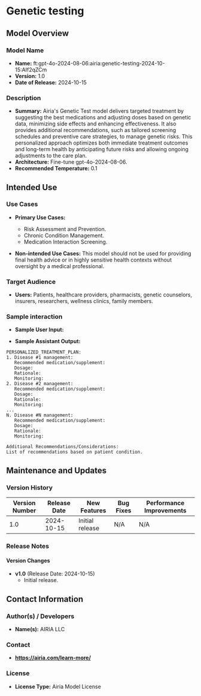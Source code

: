 # Genetic testing

## Model Overview

### Model Name
- **Name:** ft:gpt-4o-2024-08-06:airia:genetic-testing-2024-10-15:AIf2qZCm
- **Version:** 1.0
- **Date of Release:** 2024-10-15

### Description
- **Summary:** Airia's Genetic Test model delivers targeted treatment by suggesting the best medications and adjusting doses based on genetic data, minimizing side effects and enhancing effectiveness. It also provides additional recommendations, such as tailored screening schedules and preventive care strategies, to manage genetic risks. This personalized approach optimizes both immediate treatment outcomes and long-term health by anticipating future risks and allowing ongoing adjustments to the care plan.
- **Architecture:** Fine-tune gpt-4o-2024-08-06.
- **Recommended Temperature:** 0.1


## Intended Use

### Use Cases
- **Primary Use Cases:**
  - Risk Assessment and Prevention.
  - Chronic Condition Management.
  - Medication Interaction Screening.

- **Non-intended Use Cases:** This model should not be used for providing final health advice or in highly sensitive health contexts without oversight by a medical professional.

### Target Audience
- **Users:** Patients, healthcare providers, pharmacists, genetic counselors, insurers, researchers, wellness clinics, family members.

### Sample interaction
- **Sample User Input:** 

- **Sample Assistant Output:**
```
PERSONALIZED_TREATMENT_PLAN:
1. Disease #1 management:
   Recommended medication/supplement:
   Dosage:
   Rationale:
   Monitoring:
2. Disease #2 management:
   Recommended medication/supplement:
   Dosage:
   Rationale:
   Monitoring:
...
N. Disease #N management:
   Recommended medication/supplement:
   Dosage:
   Rationale:
   Monitoring:

Additional Recommendations/Considerations:
List of recommendations based on patient condition.
```

## Maintenance and Updates

### Version History
| Version Number | Release Date | New Features                  | Bug Fixes                   | Performance Improvements     |
|----------------|--------------|-------------------------------|-----------------------------|------------------------------|
| 1.0            |  2024-10-15  | Initial release               |  N/A  | N/A |


### Release Notes
#### Version Changes
- **v1.0** (Release Date: 2024-10-15)
  - Initial release.

## Contact Information

### Author(s) / Developers
- **Name(s):** AIRIA LLC

### Contact
- **https://airia.com/learn-more/** 

### License
- **License Type:** Airia Model License
